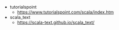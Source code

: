 - tutorialspoint
    - https://www.tutorialspoint.com/scala/index.htm
- scala_text
    - https://scala-text.github.io/scala_text/
